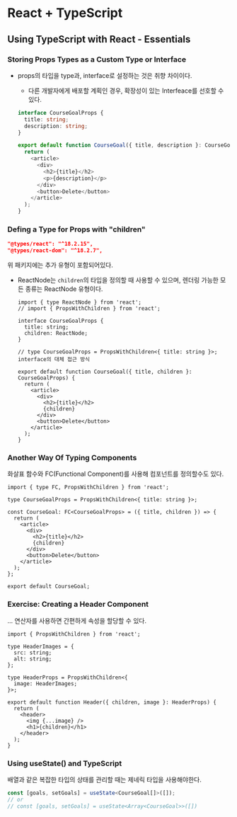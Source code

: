 # React + TypeScript

## Using TypeScript with React - Essentials

### Storing Props Types as a Custom Type or Interface

- props의 타입을 type과, interface로 설정하는 것은 취향 차이이다.

  - 다른 개발자에게 배포할 계획인 경우, 확장성이 있는 Interfeace를 선호할 수 있다.

  ```ts
  interface CourseGoalProps {
    title: string;
    description: string;
  }

  export default function CourseGoal({ title, description }: CourseGoalProps) {
    return (
      <article>
        <div>
          <h2>{title}</h2>
          <p>{description}</p>
        </div>
        <button>Delete</button>
      </article>
    );
  }
  ```

### Defing a Type for Props with "children"

```json
"@types/react": "^18.2.15",
"@types/react-dom": "^18.2.7",
```

위 패키지에는 추가 유형이 포함되어있다.

- ReactNode는 `children`의 타입을 정의할 때 사용할 수 있으며, 렌더링 가능한 모든 종류는 ReactNode 유형이다.

  ```tsx
  import { type ReactNode } from 'react';
  // import { PropsWithChildren } from 'react';

  interface CourseGoalProps {
    title: string;
    children: ReactNode;
  }

  // type CourseGoalProps = PropsWithChildren<{ title: string }>; interface의 대체 접근 방식

  export default function CourseGoal({ title, children }: CourseGoalProps) {
    return (
      <article>
        <div>
          <h2>{title}</h2>
          {children}
        </div>
        <button>Delete</button>
      </article>
    );
  }
  ```

### Another Way Of Typing Components

화살표 함수와 FC(Functional Component)를 사용해 컴포넌트를 정의할수도 있다.

```tsx
import { type FC, PropsWithChildren } from 'react';

type CourseGoalProps = PropsWithChildren<{ title: string }>;

const CourseGoal: FC<CourseGoalProps> = ({ title, children }) => {
  return (
    <article>
      <div>
        <h2>{title}</h2>
        {children}
      </div>
      <button>Delete</button>
    </article>
  );
};

export default CourseGoal;
```

### Exercise: Creating a Header Component

... 연산자를 사용하면 간편하게 속성을 할당할 수 있다.

```tsx
import { PropsWithChildren } from 'react';

type HeaderImages = {
  src: string;
  alt: string;
};

type HeaderProps = PropsWithChildren<{
  image: HeaderImages;
}>;

export default function Header({ children, image }: HeaderProps) {
  return (
    <header>
      <img {...image} />
      <h1>{children}</h1>
    </header>
  );
}
```

### Using useState() and TypeScript

배열과 같은 복잡한 타입의 상태를 관리할 때는 제네릭 타입을 사용해야한다.

```ts
const [goals, setGoals] = useState<CourseGoal[]>([]);
// or
// const [goals, setGoals] = useState<Array<CourseGoal>>([])
```
